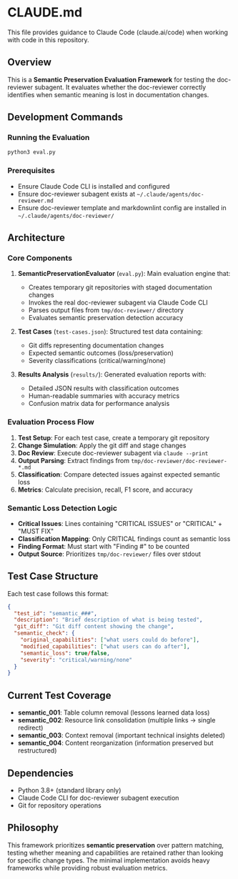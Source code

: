 # CLAUDE.md

This file provides guidance to Claude Code (claude.ai/code) when working with code in this repository.

## Overview

This is a **Semantic Preservation Evaluation Framework** for testing the doc-reviewer subagent. It evaluates whether the doc-reviewer correctly identifies when semantic meaning is lost in documentation changes.

## Development Commands

### Running the Evaluation
```bash
python3 eval.py
```

### Prerequisites
- Ensure Claude Code CLI is installed and configured
- Ensure doc-reviewer subagent exists at `~/.claude/agents/doc-reviewer.md`
- Ensure doc-reviewer template and markdownlint config are installed in `~/.claude/agents/doc-reviewer/`

## Architecture

### Core Components

1. **SemanticPreservationEvaluator** (`eval.py`): Main evaluation engine that:
   - Creates temporary git repositories with staged documentation changes
   - Invokes the real doc-reviewer subagent via Claude Code CLI
   - Parses output files from `tmp/doc-reviewer/` directory
   - Evaluates semantic preservation detection accuracy

2. **Test Cases** (`test-cases.json`): Structured test data containing:
   - Git diffs representing documentation changes
   - Expected semantic outcomes (loss/preservation)
   - Severity classifications (critical/warning/none)

3. **Results Analysis** (`results/`): Generated evaluation reports with:
   - Detailed JSON results with classification outcomes
   - Human-readable summaries with accuracy metrics
   - Confusion matrix data for performance analysis

### Evaluation Process Flow

1. **Test Setup**: For each test case, create a temporary git repository
2. **Change Simulation**: Apply the git diff and stage changes
3. **Doc Review**: Execute doc-reviewer subagent via `claude --print`
4. **Output Parsing**: Extract findings from `tmp/doc-reviewer/doc-reviewer-*.md`
5. **Classification**: Compare detected issues against expected semantic loss
6. **Metrics**: Calculate precision, recall, F1 score, and accuracy

### Semantic Loss Detection Logic

- **Critical Issues**: Lines containing "CRITICAL ISSUES" or "CRITICAL" + "MUST FIX"
- **Classification Mapping**: Only CRITICAL findings count as semantic loss
- **Finding Format**: Must start with "Finding #" to be counted
- **Output Source**: Prioritizes `tmp/doc-reviewer/` files over stdout

## Test Case Structure

Each test case follows this format:
```json
{
  "test_id": "semantic_###",
  "description": "Brief description of what is being tested",
  "git_diff": "Git diff content showing the change",
  "semantic_check": {
    "original_capabilities": ["what users could do before"],
    "modified_capabilities": ["what users can do after"],
    "semantic_loss": true/false,
    "severity": "critical/warning/none"
  }
}
```

## Current Test Coverage

- **semantic_001**: Table column removal (lessons learned data loss)
- **semantic_002**: Resource link consolidation (multiple links → single redirect)
- **semantic_003**: Context removal (important technical insights deleted)
- **semantic_004**: Content reorganization (information preserved but restructured)

## Dependencies

- Python 3.8+ (standard library only)
- Claude Code CLI for doc-reviewer subagent execution
- Git for repository operations

## Philosophy

This framework prioritizes **semantic preservation** over pattern matching, testing whether meaning and capabilities are retained rather than looking for specific change types. The minimal implementation avoids heavy frameworks while providing robust evaluation metrics.